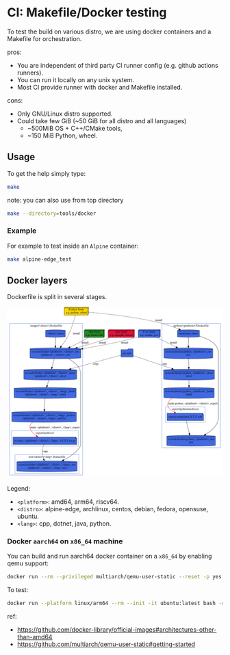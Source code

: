 # CI: Makefile/Docker testing

To test the build on various distro, we are using docker containers and a
Makefile for orchestration.

pros:
* You are independent of third party CI runner config (e.g. github actions
  runners).
* You can run it locally on any unix system.
* Most CI provide runner with docker and Makefile installed.

cons:
* Only GNU/Linux distro supported.
* Could take few GiB (~50 GiB for all distro and all languages)
  * ~500MiB OS + C++/CMake tools,
  * ~150 MiB Python, wheel.

## Usage

To get the help simply type:
```sh
make
```

note: you can also use from top directory
```sh
make --directory=tools/docker
```

### Example

For example to test inside an `Alpine` container:
```sh
make alpine-edge_test
```

## Docker layers

Dockerfile is split in several stages.

![docker](docs/deps.svg)

Legend:

* `<platform>`: amd64, arm64, riscv64.
* `<distro>`: alpine-edge, archlinux, centos, debian, fedora, opensuse, ubuntu.
* `<lang>`: cpp, dotnet, java, python.

### Docker `aarch64` on `x86_64` machine

You can build and run aarch64 docker container on a `x86_64` by enabling qemu
support:

```sh
docker run --rm --privileged multiarch/qemu-user-static --reset -p yes
```

To test:

```sh
docker run --platform linux/arm64 --rm --init -it ubuntu:latest bash -c "uname -a"
```

ref:

*   https://github.com/docker-library/official-images#architectures-other-than-amd64
*   https://github.com/multiarch/qemu-user-static#getting-started
